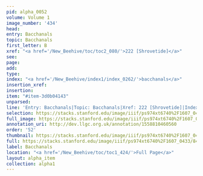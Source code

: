 ```yaml
---
pid: alpha_0052
volume: Volume 1
image_number: '434'
head: 
entry: Bacchanals
topic: Bacchanals
first_letter: B
xref: "<a href='/New_Beehive/toc/toc2_080/'>222 [Shrovetide]</a>"
see: 
page: 
add: 
type: 
index: "<a href='/New_Beehive/index1/index_0262/'>bacchanals</a>"
insertion_xref: 
insertion: 
item: "#item-3d0b04143"
unparsed: 
line: 'Entry: Bacchanals|Topic: Bacchanals|Xref: 222 [Shrovetide]|Index: bacchanals|#item-3d0b04143'
selection: https://stacks.stanford.edu/image/iiif/ps974xt6740%2F1607_0433/840,4340,2906,468/full/0/default.jpg
full_image: https://stacks.stanford.edu/image/iiif/ps974xt6740%2F1607_0433/full/full/0/default.jpg
annotation_uri: http://dev.llgc.org.uk/annotation/1558810460560
order: '52'
thumbnail: https://stacks.stanford.edu/image/iiif/ps974xt6740%2F1607_0433/840,4340,600,180/250,/0/default.jpg
full: https://stacks.stanford.edu/image/iiif/ps974xt6740%2F1607_0433/840,4340,2906,468/full/0/default.jpg
label: Bacchanals
location: "<a href='/New_Beehive/toc/toc1_424/'>Full Page</a>"
layout: alpha_item
collection: alpha1
---
```


